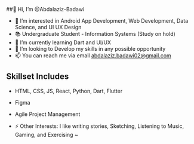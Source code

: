 ##👋 Hi, I’m @Abdalaziz-Badawi
- 👀 I’m interested in Android App Development, Web Development, Data Science, and UI UX Design 
- 📚 Undergraduate Student - Information Systems (Study on hold) 
- 🌱 I’m currently learning Dart and UI/UX
- 💞️ I’m looking to Develop my skills in any possible opportunity
- 📫 You can reach me via email abdalaziz.badawi02@gmail.com

## Skillset Includes
- HTML, CSS, JS, React, Python, Dart, Flutter
- Figma
- Agile Project Management 


- ⚡ Other Interests: I like writing stories, Sketching, Listening to Music, Gaming, and Exercising ~

